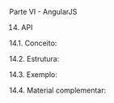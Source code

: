 Parte VI - AngularJS

14. API

14.1. Conceito:

14.2. Estrutura:

14.3. Exemplo:

14.4. Material complementar:

